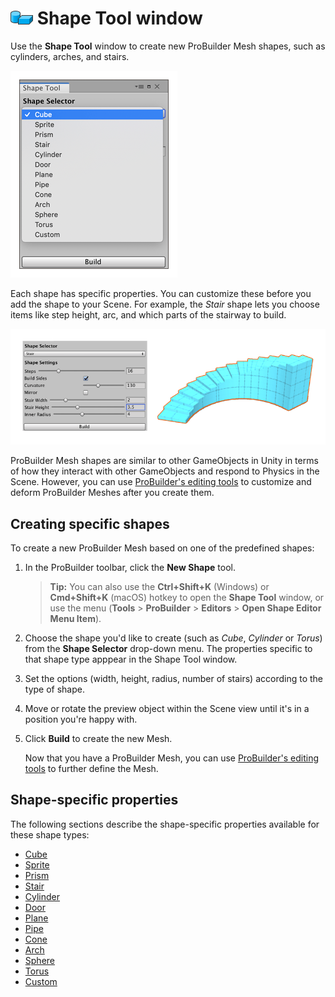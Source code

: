 # ![Shape Tool icon](images/icons/Panel_Shapes.png) Shape Tool window

Use the **Shape Tool** window to create new ProBuilder Mesh shapes, such as cylinders, arches, and stairs.

![Shape Tool properties](images/shape-tool.png) 

Each shape has specific properties. You can customize these before you add the shape to your Scene. For example, the *Stair* shape lets you choose items like step height, arc, and which parts of the stairway to build.

![Shape Tool Example](images/Example_ShapeToolsWithCurvedStair.png)

ProBuilder Mesh shapes are similar to other GameObjects in Unity in terms of how they interact with other GameObjects and respond to Physics in the Scene. However, you can use [ProBuilder's editing tools](workflow-edit) to customize and deform ProBuilder Meshes after you create them. 

## Creating specific shapes

To create a new ProBuilder Mesh based on one of the predefined shapes:

1. In the ProBuilder toolbar, click the **New Shape** tool. 

	> **Tip:** You can also use the **Ctrl+Shift+K** (Windows) or **Cmd+Shift+K** (macOS) hotkey to open the **Shape Tool** window, or use the menu (**Tools** > **ProBuilder** > **Editors** > **Open Shape Editor Menu Item**).

1. Choose the shape you'd like to create (such as *Cube*, *Cylinder* or *Torus*) from the __Shape Selector__ drop-down menu. The properties specific to that shape type apppear in the Shape Tool window.

1. Set the options (width, height, radius, number of stairs) according to the type of shape.

1. Move or rotate the preview object within the Scene view until it's in a position you're happy with.

1. Click **Build** to create the new Mesh. 

	Now that you have a ProBuilder Mesh, you can use [ProBuilder's editing tools](workflow-edit) to further define the Mesh.

## Shape-specific properties

The following sections describe the shape-specific properties available for these shape types:

* [Cube](Cube.md)
* [Sprite](Sprite.md)
* [Prism](Prism.md)
* [Stair](Stair.md)
* [Cylinder](Cylinder.md)
* [Door](Door.md)
* [Plane](Plane.md)
* [Pipe](Pipe.md)
* [Cone](Cone.md)
* [Arch](Arch.md)
* [Sphere](Sphere.md)
* [Torus](Torus.md)
* [Custom](Custom.md)

